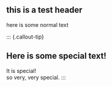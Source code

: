 ## this is a test header

here is some normal text

::: {.callout-tip}
## Here is some special text!
It is special!<br>
so very, very special.
:::